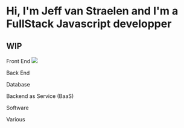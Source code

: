 # Hi, I'm Jeff van Straelen and I'm a FullStack Javascript developper 

## WIP

Front End 
![](https://upload.wikimedia.org/wikipedia/commons/9/99/Unofficial_JavaScript_logo_2.svg)

Back End

Database

Backend as Service (BaaS)

Software

Various
